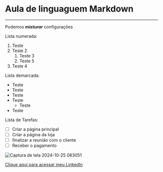 # Aula de linguaguem Markdown
---
Podemos __*misturar*__ configurações

Lista numerada:

1. Teste
2. Teste 2
   1. Teste 3
   2. Teste 5
4. Teste 4


Lista demarcada:

* Teste
* Teste
* Teste
* Teste
   * Teste
* Teste

Lista de Tarefas:
- [ ] Criar a página principal
- [ ] Criar a página da loja
- [ ] finalizar a reunião com o cliente
- [ ] Receber o pagamento

![Captura de tela 2024-10-25 083051](https://github.com/user-attachments/assets/373ea08f-7cb9-443c-b7c1-f5dec014277c)

[Clique aqui para acessar meu LinkedIn](https://www.linkedin.com/in/matheuslemos2002)
